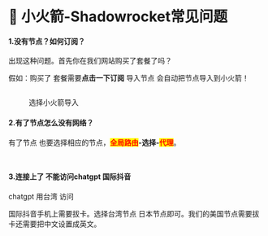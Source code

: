 # 🚀 小火箭-Shadowrocket常见问题

#### **1.没有节点？如何订阅？**

出现这种问题。首先你在我们网站购买了套餐了吗？

假如：购买了 套餐需要**点击一下订阅** 导入节点 会自动把节点导入到小火箭！

<figure><img src="https://storage.crisp.chat/users/upload/session/25d5e40cae98cc00/1_x68h4k.jpg" alt=""><figcaption><p>选择小火箭导入</p></figcaption></figure>

#### 2.有了节点怎么没有网络？

有了节点 也要选择相应的节点，<mark style="color:red;">**全局路由**</mark>**-选择-**<mark style="color:red;">**代理**</mark>。

<figure><img src="https://huohuo1.com/jc/doc/xios/1.png" alt=""><figcaption></figcaption></figure>

<figure><img src="https://huohuo1.com/jc/doc/xios/2.1.png" alt=""><figcaption></figcaption></figure>



#### 3.连接上了 不能访问chatgpt  国际抖音

chatgpt 用台湾 访问

国际抖音手机上需要拔卡。选择台湾节点 日本节点即可。我们的美国节点需要拔卡还需要把中文设置成英文。
